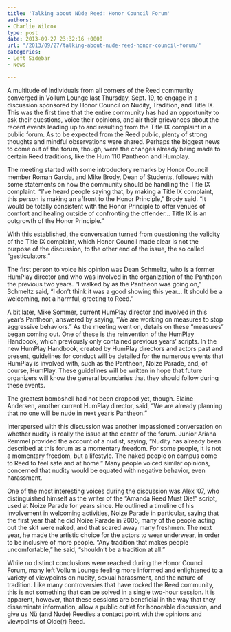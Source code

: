 ```yaml
---
title: 'Talking about Nüde Reed: Honor Council Forum'
authors:
- Charlie Wilcox
type: post
date: 2013-09-27 23:32:16 +0000
url: "/2013/09/27/talking-about-nude-reed-honor-council-forum/"
categories:
- Left Sidebar
- News

---
```

A multitude of individuals from all corners of the Reed community converged in Vollum Lounge last Thursday, Sept. 19, to engage in a discussion sponsored by Honor Council on Nudity, Tradition, and Title IX. This was the first time that the entire community has had an opportunity to ask their questions, voice their opinions, and air their grievances about the recent events leading up to and resulting from the Title IX complaint in a public forum. As to be expected from the Reed public, plenty of strong thoughts and mindful observations were shared. Perhaps the biggest news to come out of the forum, though, were the changes already being made to certain Reed traditions, like the Hum 110 Pantheon and Humplay.

The meeting started with some introductory remarks by Honor Council member Roman Garcia, and Mike Brody, Dean of Students, followed with some statements on how the community should be handling the Title IX complaint. “I’ve heard people saying that, by making a Title IX complaint, this person is making an affront to the Honor Principle,” Brody said. “It would be totally consistent with the Honor Principle to offer venues of comfort and healing outside of confronting the offender… Title IX is an outgrowth of the Honor Principle.”

With this established, the conversation turned from questioning the validity of the Title IX complaint, which Honor Council made clear is not the purpose of the discussion, to the other end of the issue, the so called “gesticulators.”

The first person to voice his opinion was Dean Schmeltz, who is a former HumPlay director and who was involved in the organization of the Pantheon the previous two years. “I walked by as the Pantheon was going on,” Schmeltz said, “I don’t think it was a good showing this year… It should be a welcoming, not a harmful, greeting to Reed.”

A bit later, Mike Sommer, current HumPlay director and involved in this year’s Pantheon, answered by saying, “We are working on measures to stop aggressive behaviors.” As the meeting went on, details on these “measures” began coming out. One of these is the reinvention of the HumPlay Handbook, which previously only contained previous years’ scripts. In the new HumPlay Handbook, created by HumPlay directors and actors past and present, guidelines for conduct will be detailed for the numerous events that HumPlay is involved with, such as the Pantheon, Noize Parade, and, of course, HumPlay. These guidelines will be written in hope that future organizers will know the general boundaries that they should follow during these events.

The greatest bombshell had not been dropped yet, though. Elaine Andersen, another current HumPlay director, said, “We are already planning that no one will be nude in next year’s Pantheon.”

Interspersed with this discussion was another impassioned conversation on whether nudity is really the issue at the center of the forum. Junior Ariana Remmel provided the account of a nudist, saying, “Nudity has already been described at this forum as a momentary freedom. For some people, it is not a momentary freedom, but a lifestyle. The naked people on campus come to Reed to feel safe and at home.” Many people voiced similar opinions, concerned that nudity would be equated with negative behavior, even harassment.

One of the most interesting voices during the discussion was Alex ’07, who distinguished himself as the writer of the “Amanda Reed Must Die!” script, used at Noize Parade for years since. He outlined a timeline of his involvement in welcoming activities, Noize Parade in particular, saying that the first year that he did Noize Parade in 2005, many of the people acting out the skit were naked, and that scared away many freshmen. The next year, he made the artistic choice for the actors to wear underwear, in order to be inclusive of more people. “Any tradition that makes people uncomfortable,” he said, “shouldn’t be a tradition at all.”

While no distinct conclusions were reached during the Honor Council Forum, many left Vollum Lounge feeling more informed and enlightened to a variety of viewpoints on nudity, sexual harassment, and the nature of tradition. Like many controversies that have rocked the Reed community, this is not something that can be solved in a single two-hour session. It is apparent, however, that these sessions are beneficial in the way that they disseminate information, allow a public outlet for honorable discussion, and give us Nü (and Nude) Reedies a contact point with the opinions and viewpoints of Olde(r) Reed.